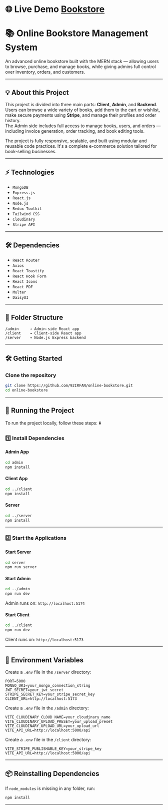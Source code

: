 # 🌐 Live Demo [Bookstore](https://bms-client-alpha.vercel.app)

# 📚 Online Bookstore Management System

An advanced online bookstore built with the MERN stack — allowing users to browse, purchase, and manage books, while giving admins full control over inventory, orders, and customers.

---

## 💡 About this Project

This project is divided into three main parts: **Client**, **Admin**, and **Backend**.  
Users can browse a wide variety of books, add them to the cart or wishlist, make secure payments using **Stripe**, and manage their profiles and order history.  
The Admin side includes full access to manage books, users, and orders — including invoice generation, order tracking, and book editing tools.

The project is fully responsive, scalable, and built using modular and reusable code practices. It's a complete e-commerce solution tailored for book-selling businesses.

---

## ⚡ Technologies

- `MongoDB`
- `Express.js`
- `React.js`
- `Node.js`
- `Redux Toolkit`
- `Tailwind CSS`
- `Cloudinary`
- `Stripe API`

---

## 🛠 Dependencies

- `React Router`
- `Axios`
- `React Toastify`
- `React Hook Form`
- `React Icons`
- `React PDF`
- `Multer`
- `DaisyUI`

---

## 📂 Folder Structure

```
/admin     → Admin-side React app
/client    → Client-side React app
/server    → Node.js Express backend
```

---

## 🛠️ Getting Started

### Clone the repository

```bash
git clone https://github.com/92IRFAN/online-bookstore.git
cd online-bookstore
```

---

## 🚦 Running the Project

To run the project locally, follow these steps: ⬇️

### 1️⃣ Install Dependencies

#### Admin App

```bash
cd admin
npm install
```

#### Client App

```bash
cd ../client
npm install
```

#### Server

```bash
cd ../server
npm install
```

---

### 2️⃣ Start the Applications

#### Start Server

```bash
cd server
npm run server
```

#### Start Admin

```bash
cd ../admin
npm run dev
```
Admin runs on: `http://localhost:5174`

#### Start Client

```bash
cd ../client
npm run dev
```
Client runs on: `http://localhost:5173`

---

## 🔐 Environment Variables

Create a `.env` file in the `/server` directory:

```env
PORT=5000
MONGO_URI=your_mongo_connection_string
JWT_SECRET=your_jwt_secret
STRIPE_SECRET_KEY=your_stripe_secret_key
CLIENT_URL=http://localhost:5173
```

Create a `.env` file in the `/admin` directory:

```env
VITE_CLOUDINARY_CLOUD_NAME=your_cloudinary_name
VITE_CLOUDINARY_UPLOAD_PRESET=your_upload_preset
VITE_CLOUDINARY_UPLOAD_URL=your_upload_url
VITE_API_URL=http://localhost:5000/api
```

Create a `.env` file in the `/client` directory:

```env
VITE_STRIPE_PUBLISHABLE_KEY=your_stripe_key
VITE_API_URL=http://localhost:5000/api
```

---

## 📦 Reinstalling Dependencies

If `node_modules` is missing in any folder, run:

```bash
npm install
```

---

